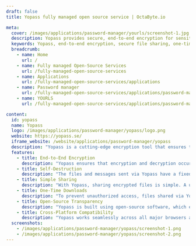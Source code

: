 ```yaml
---
draft: false
title: Yopass fully managed open source service | OctaByte.io

meta:
  cover: /images/applications/password-manager/yourls/screenshot-1.jpg
  description: Yopass provides secure, end-to-end encryption for sensitive files and messages, ensuring privacy with features like self-destruction and one-time downloads. Open-source and fully auditable.
  keywords: Yopass, end-to-end encryption, secure file sharing, one-time downloads, self-destructive messages, open-source encryption, data privacy, secure messaging, encrypted file sharing, online file security, file encryption tools
  breadcrumb:
    - name: Home
      url: /
    - name: Fully managed Open-Source Services
      url: /fully-managed-open-source-services
    - name: Applications
      url: /fully-managed-open-source-services/applications
    - name: Password manager
      url: /fully-managed-open-source-services/applications/password-manager
    - name: YOURLS
      url: /fully-managed-open-source-services/applications/password-manager/yourls

content:
  id: yopass
  name: Yopass
  logo: /images/applications/password-manager/yopass/logo.png
  website: https://yopass.se/
  iframe_website: /website/applications/password-manager/yopass
  description: "Yopass is a cutting-edge encryption tool that ensures the highest level of privacy for file and message sharing. Built on open-source software, Yopass offers full transparency, allowing anyone to audit and contribute features. With a focus on security, Yopass encrypts messages and files locally in the browser, ensuring that sensitive data is never stored in untrusted servers. The self-destruction feature ensures that files and messages are automatically deleted after a set time, reducing the risk of long-term data exposure. Yopass also includes one-time download functionality, which prevents unauthorized access by ensuring files are only accessible once. Whether you are sharing personal or professional data, Yopass guarantees your files remain private and secure."
  features:
    - title: End-to-End Encryption
      description: "Yopass ensures that encryption and decryption occur directly in your browser. The encryption key is never stored on external servers, keeping your messages and files completely private and secure."
    - title: Self-Destruction
      description: "The files and messages sent via Yopass have a fixed lifetime and will automatically self-destruct after expiration. This ensures that sensitive data is erased, preventing unauthorized access."
    - title: Simple Sharing
      description: "With Yopass, sharing encrypted files is simple. A unique, one-click link is generated for each message or file, making it easy to share securely. Alternatively, you can send the decryption password separately for added security."
    - title: One-Time Downloads
      description: "To prevent unauthorized access, files shared via Yopass can only be downloaded once. After a successful download, the link becomes inactive, ensuring that the data is not accessed again."
    - title: Open-Source Transparency
      description: "Yopass is built using open-source software, which ensures complete transparency. Users can audit the code and contribute to the development, enhancing trust and security."
    - title: Cross-Platform Compatibility
      description: "Yopass works seamlessly across all major browsers and platforms. Whether you're using a desktop or mobile device, you can easily encrypt, share, and access your messages and files securely."
  screenshots:
    - /images/applications/password-manager/yopass/screenshot-1.png
    - /images/applications/password-manager/yopass/screenshot-2.png
---
```

